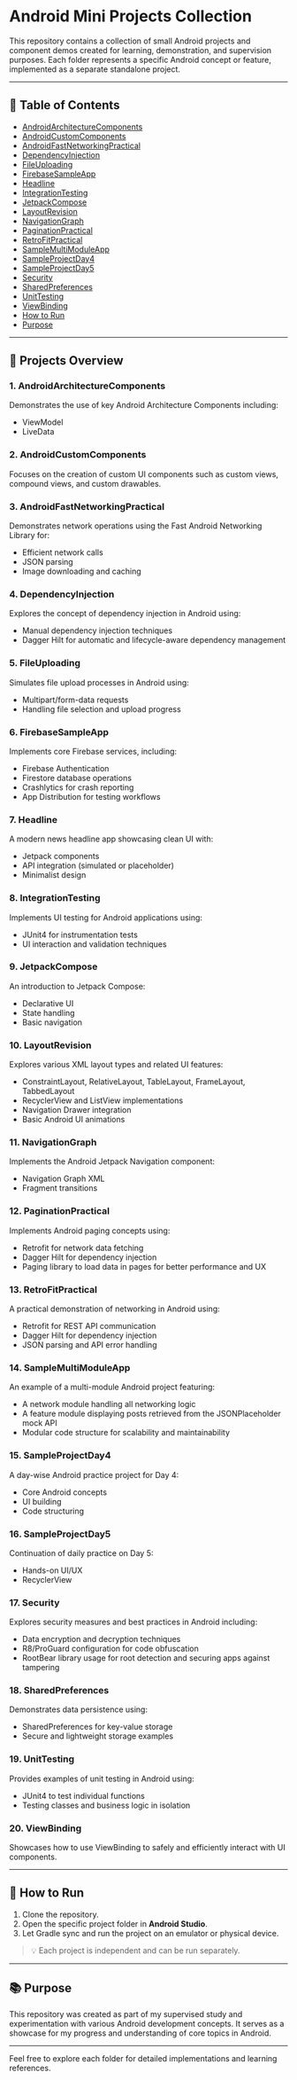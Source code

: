 # Android Mini Projects Collection

This repository contains a collection of small Android projects and component demos created for learning, demonstration, and supervision purposes. Each folder represents a specific Android concept or feature, implemented as a separate standalone project.

---

## 📑 Table of Contents

- [AndroidArchitectureComponents](#1-androidarchitecturecomponents)
- [AndroidCustomComponents](#2-androidcustomcomponents)
- [AndroidFastNetworkingPractical](#3-androidfastnetworkingpractical)
- [DependencyInjection](#4-dependencyinjection)
- [FileUploading](#5-fileuploading)
- [FirebaseSampleApp](#6-firebasesampleapp)
- [Headline](#7-headline)
- [IntegrationTesting](#8-integrationtesting)
- [JetpackCompose](#9-jetpackcompose)
- [LayoutRevision](#10-layoutrevision)
- [NavigationGraph](#11-navigationgraph)
- [PaginationPractical](#12-paginationpractical)
- [RetroFitPractical](#13-retrofitpractical)
- [SampleMultiModuleApp](#14-samplemultimoduleapp)
- [SampleProjectDay4](#15-sampleprojectday4)
- [SampleProjectDay5](#16-sampleprojectday5)
- [Security](#17-security)
- [SharedPreferences](#18-sharedpreferences)
- [UnitTesting](#19-unittesting)
- [ViewBinding](#20-viewbinding)
- [How to Run](#-how-to-run)
- [Purpose](#-purpose)

---

## 📁 Projects Overview

### 1. **AndroidArchitectureComponents**
Demonstrates the use of key Android Architecture Components including:
- ViewModel
- LiveData

### 2. **AndroidCustomComponents**
Focuses on the creation of custom UI components such as custom views, compound views, and custom drawables.

### 3. **AndroidFastNetworkingPractical**
Demonstrates network operations using the Fast Android Networking Library for:
- Efficient network calls
- JSON parsing
- Image downloading and caching

### 4. **DependencyInjection**
Explores the concept of dependency injection in Android using:
- Manual dependency injection techniques
- Dagger Hilt for automatic and lifecycle-aware dependency management

### 5. **FileUploading**
Simulates file upload processes in Android using:
- Multipart/form-data requests
- Handling file selection and upload progress

### 6. **FirebaseSampleApp**
Implements core Firebase services, including:
- Firebase Authentication
- Firestore database operations
- Crashlytics for crash reporting
- App Distribution for testing workflows

### 7. **Headline**
A modern news headline app showcasing clean UI with:
- Jetpack components
- API integration (simulated or placeholder)
- Minimalist design

### 8. **IntegrationTesting**
Implements UI testing for Android applications using:
- JUnit4 for instrumentation tests
- UI interaction and validation techniques

### 9. **JetpackCompose**
An introduction to Jetpack Compose:
- Declarative UI
- State handling
- Basic navigation

### 10. **LayoutRevision**
Explores various XML layout types and related UI features:
- ConstraintLayout, RelativeLayout, TableLayout, FrameLayout, TabbedLayout
- RecyclerView and ListView implementations
- Navigation Drawer integration
- Basic Android UI animations

### 11. **NavigationGraph**
Implements the Android Jetpack Navigation component:
- Navigation Graph XML
- Fragment transitions

### 12. **PaginationPractical**
Implements Android paging concepts using:
- Retrofit for network data fetching
- Dagger Hilt for dependency injection
- Paging library to load data in pages for better performance and UX

### 13. **RetroFitPractical**
A practical demonstration of networking in Android using:
- Retrofit for REST API communication
- Dagger Hilt for dependency injection
- JSON parsing and API error handling

### 14. **SampleMultiModuleApp**
An example of a multi-module Android project featuring:
- A network module handling all networking logic
- A feature module displaying posts retrieved from the JSONPlaceholder mock API
- Modular code structure for scalability and maintainability

### 15. **SampleProjectDay4**
A day-wise Android practice project for Day 4:
- Core Android concepts
- UI building
- Code structuring

### 16. **SampleProjectDay5**
Continuation of daily practice on Day 5:
- Hands-on UI/UX
- RecyclerView

### 17. **Security**
Explores security measures and best practices in Android including:
- Data encryption and decryption techniques
- R8/ProGuard configuration for code obfuscation
- RootBear library usage for root detection and securing apps against tampering

### 18. **SharedPreferences**
Demonstrates data persistence using:
- SharedPreferences for key-value storage
- Secure and lightweight storage examples

### 19. **UnitTesting**
Provides examples of unit testing in Android using:
- JUnit4 to test individual functions
- Testing classes and business logic in isolation

### 20. **ViewBinding**
Showcases how to use ViewBinding to safely and efficiently interact with UI components.

---

## 🔧 How to Run

1. Clone the repository.
2. Open the specific project folder in **Android Studio**.
3. Let Gradle sync and run the project on an emulator or physical device.

> 💡 Each project is independent and can be run separately.

---

## 📚 Purpose

This repository was created as part of my supervised study and experimentation with various Android development concepts. It serves as a showcase for my progress and understanding of core topics in Android.

---

Feel free to explore each folder for detailed implementations and learning references.
